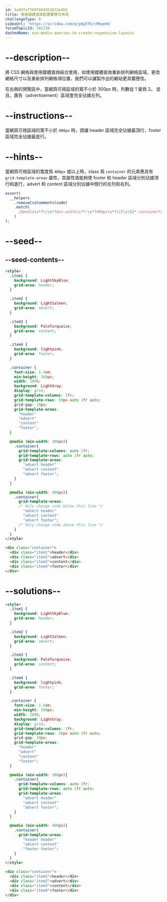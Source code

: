 ```yaml
---
id: 5a94fe7769fb03452672e463
title: 使用媒體查詢創建響應式佈局
challengeType: 0
videoUrl: 'https://scrimba.com/p/pByETK/cMbqeHk'
forumTopicId: 301138
dashedName: use-media-queries-to-create-responsive-layouts
---
```


# --description--

將 CSS 網格與使用媒體查詢結合使用，如使用媒體查詢重新排列網格區域、更改網格尺寸以及重新排列網格項位置，我們可以讓製作出的網站更具響應性。

在右側的預覽區中，當網頁可視區域的寬不小於 300px 時，列數從 1 變爲 2。 並且，廣告（advertisement）區域會完全佔據左列。

# --instructions--

當網頁可視區域的寬不小於 `400px` 時，請讓 header 區域完全佔據最頂行，footer 區域完全佔據最底行。

# --hints--

當網頁可視區域的寬度爲 `400px` 或以上時，class 爲 `container` 的元素應具有 `grid-template-areas` 屬性，其屬性值能夠使 footer 和 header 區域分別佔據頂行和底行，advert 和 content 區域分別佔據中間行的左列和右列。

```js
assert(
  __helpers
    .removeCssComments(code)
    .match(
      /@media\s*?\(\s*?min-width\s*?:\s*?400px\s*?\)[\s\S]*.container\s*?{[\s\S]*grid-template-areas\s*?:\s*?"\s*?header\s*?header\s*?"\s*?"\s*?advert\s*?content\s*?"\s*?"\s*?footer\s*?footer\s*?"\s*?;[\s\S]*}/gi
    )
);
```

# --seed--

## --seed-contents--

```html
<style>
  .item1 {
    background: LightSkyBlue;
    grid-area: header;
  }

  .item2 {
    background: LightSalmon;
    grid-area: advert;
  }

  .item3 {
    background: PaleTurquoise;
    grid-area: content;
  }

  .item4 {
    background: lightpink;
    grid-area: footer;
  }

  .container {
    font-size: 1.5em;
    min-height: 300px;
    width: 100%;
    background: LightGray;
    display: grid;
    grid-template-columns: 1fr;
    grid-template-rows: 50px auto 1fr auto;
    grid-gap: 10px;
    grid-template-areas:
      "header"
      "advert"
      "content"
      "footer";
  }

  @media (min-width: 300px){
    .container{
      grid-template-columns: auto 1fr;
      grid-template-rows: auto 1fr auto;
      grid-template-areas:
        "advert header"
        "advert content"
        "advert footer";
    }
  }

  @media (min-width: 400px){
    .container{
      grid-template-areas:
      /* Only change code below this line */
        "advert header"
        "advert content"
        "advert footer";
      /* Only change code above this line */
    }
  }
</style>

<div class="container">
  <div class="item1">header</div>
  <div class="item2">advert</div>
  <div class="item3">content</div>
  <div class="item4">footer</div>
</div>
```

# --solutions--

```html
<style>
  .item1 {
    background: LightSkyBlue;
    grid-area: header;
  }

  .item2 {
    background: LightSalmon;
    grid-area: advert;
  }

  .item3 {
    background: PaleTurquoise;
    grid-area: content;
  }

  .item4 {
    background: lightpink;
    grid-area: footer;
  }

  .container {
    font-size: 1.5em;
    min-height: 300px;
    width: 100%;
    background: LightGray;
    display: grid;
    grid-template-columns: 1fr;
    grid-template-rows: 50px auto 1fr auto;
    grid-gap: 10px;
    grid-template-areas:
      "header"
      "advert"
      "content"
      "footer";
  }

  @media (min-width: 300px){
    .container{
      grid-template-columns: auto 1fr;
      grid-template-rows: auto 1fr auto;
      grid-template-areas:
        "advert header"
        "advert content"
        "advert footer";
    }
  }

  @media (min-width: 400px){
    .container{
      grid-template-areas:
        "header header"
        "advert content"
        "footer footer";
    }
  }
</style>

<div class="container">
  <div class="item1">header</div>
  <div class="item2">advert</div>
  <div class="item3">content</div>
  <div class="item4">footer</div>
</div>
```
